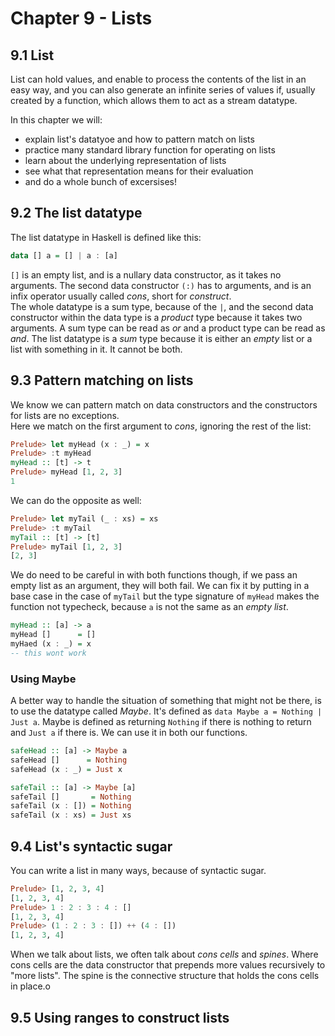 # Chapter 9 - Lists

## 9.1 List

List can hold values, and enable to process the contents of the list in an easy way, and you can also generate
an infinite series of values if, usually created by a function, which allows them to act as a stream datatype.

In this chapter we will:
* explain list's datatyoe and how to pattern match on lists
* practice many standard library function for operating on lists
* learn about the underlying representation of lists
* see what that representation means for their evaluation
* and do a whole bunch of excersises!

## 9.2 The list datatype

The list datatype in Haskell is defined like this:

```haskell
data [] a = [] | a : [a]
```

`[]` is an empty list, and is a nullary data constructor, as it takes no arguments.
The second data constructor `(:)` has to arguments, and is an infix operator usually called _cons_, short for _construct_.  
The whole datatype is a sum type, because of the `|`, and the second data constructor within the data type is a _product_ type
because it takes two arguments. A sum type can be read as _or_ and a product type can be read as _and_.
The list datatype is a _sum_ type because it is either an _empty_ list or a list with something in it. It cannot be both.

## 9.3 Pattern matching on lists

We know we can pattern match on data constructors and the constructors for lists are no exceptions.  
Here we match on the first argument to _cons_, ignoring the rest of the list:

```haskell
Prelude> let myHead (x : _) = x
Prelude> :t myHead
myHead :: [t] -> t
Prelude> myHead [1, 2, 3]
1
```

We can do the opposite as well:

```haskell
Prelude> let myTail (_ : xs) = xs
Prelude> :t myTail
myTail :: [t] -> [t]
Prelude> myTail [1, 2, 3]
[2, 3]
```

We do need to be careful in with both functions though, if we pass an empty list as an argument, they will both fail.
We can fix it by putting in a base case in the case of `myTail` but the type signature of `myHead` makes the function not
typecheck, because `a` is not the same as an _empty list_.

```haskell
myHead :: [a] -> a
myHead []      = []
myHaed (x : _) = x
-- this wont work
```

### Using Maybe

A better way to handle the situation of something that might not be there, is to use the datatype called _Maybe_.
It's defined as `data Maybe a = Nothing | Just a`. Maybe is defined as returning `Nothing` if there is nothing to return and
`Just a` if there is. We can use it in both our functions.

```haskell
safeHead :: [a] -> Maybe a
safeHead []      = Nothing
safeHead (x : _) = Just x

safeTail :: [a] -> Maybe [a]
safeTail []       = Nothing
safeTail (x : []) = Nothing
safeTail (x : xs) = Just xs
```

## 9.4 List's syntactic sugar

You can write a list in many ways, because of syntactic sugar.

```haskell
Prelude> [1, 2, 3, 4]
[1, 2, 3, 4]
Prelude> 1 : 2 : 3 : 4 : []
[1, 2, 3, 4]
Prelude> (1 : 2 : 3 : []) ++ (4 : [])
[1, 2, 3, 4]
```

When we talk about lists, we often talk about _cons cells_ and _spines_. Where cons cells are the data constructor that prepends more values recursively to "more lists".
The spine is the connective structure that holds the cons cells in place.o

## 9.5 Using ranges to construct lists


